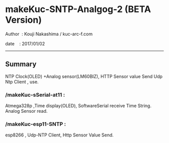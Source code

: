 ﻿# makeKuc-SNTP-Analgog-2 (BETA Version)

 Author  : Kouji Nakashima / kuc-arc-f.com

 date    : 2017/01/02

***

## Summary
NTP Clock(OLED) +Analog sensor(LM60BIZ), HTTP Sensor value Send
Udp Ntp Client , use.

### /makeKuc-sSerial-at11 :
 Atmega328p ,Time display(OLED), SoftwareSerial receive Time String.
 Analog Sensor read.

### /makeKuc-esp11-SNTP :
 esp8266 , Udp-NTP Client, Http Sensor Value Send.

